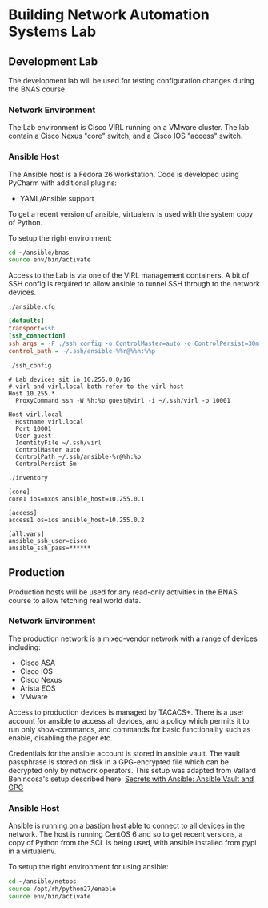 # Building Network Automation Systems Lab

## Development Lab

The development lab will be used for testing configuration changes
during the BNAS course.

### Network Environment

The Lab environment is Cisco VIRL running on a VMware cluster. The lab
contain a Cisco Nexus "core" switch, and a Cisco IOS "access" switch.

### Ansible Host

The Ansible host is a Fedora 26 workstation. Code is developed using
PyCharm with additional plugins:
- YAML/Ansible support

To get a recent version of ansible, virtualenv is used with the system
copy of Python.

To setup the right environment:

```bash
cd ~/ansible/bnas
source env/bin/activate
```

Access to the Lab is via one of the VIRL management containers. A bit
of SSH config is required to allow ansible to tunnel SSH through to the
network devices.

`./ansible.cfg`
```ini
[defaults]
transport=ssh
[ssh_connection]
ssh_args = -F ./ssh_config -o ControlMaster=auto -o ControlPersist=30m
control_path = ~/.ssh/ansible-%%r@%%h:%%p
```

`./ssh_config`
```
# Lab devices sit in 10.255.0.0/16
# virl and virl.local both refer to the virl host
Host 10.255.*
  ProxyCommand ssh -W %h:%p guest@virl -i ~/.ssh/virl -p 10001

Host virl.local
  Hostname virl.local
  Port 10001
  User guest
  IdentityFile ~/.ssh/virl
  ControlMaster auto
  ControlPath ~/.ssh/ansible-%r@%h:%p
  ControlPersist 5m
```

`./inventory`
```
[core]
core1 ios=nxos ansible_host=10.255.0.1

[access]
access1 os=ios ansible_host=10.255.0.2

[all:vars]
ansible_ssh_user=cisco
ansible_ssh_pass=******
```

## Production

Production hosts will be used for any read-only activities in the BNAS
course to allow fetching real world data.

### Network Environment

The production network is a mixed-vendor network with a range of devices
including:

- Cisco ASA
- Cisco IOS
- Cisco Nexus
- Arista EOS
- VMware

Access to production devices is managed by TACACS+. There is a user
account for ansible to access all devices, and a policy which permits
it to run only show-commands, and commands for basic functionality
such as enable, disabling the pager etc.

Credentials for the ansible account is stored in ansible vault. The
vault passphrase is stored on disk in a GPG-encrypted file which can be
decrypted only by network operators. This setup was adapted from
Vallard Benincosa's setup described here:
[Secrets with Ansible: Ansible Vault and GPG](https://benincosa.com/?p=3235)

### Ansible Host

Ansible is running on a bastion host able to connect to all devices in
the network. The host is running CentOS 6 and so to get recent versions,
a copy of Python from the SCL is being used, with ansible installed from
pypi in a virtualenv.

To setup the right environment for using ansible:

```bash
cd ~/ansible/netops
source /opt/rh/python27/enable
source env/bin/activate
```
